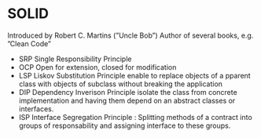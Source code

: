 # SOLID

Introduced by Robert C. Martins (”Uncle Bob”)
Author of several books, e.g. ”Clean Code”

* SRP Single Responsibility Principle
* OCP Open for extension, closed for modification 
* LSP Liskov Substitution Principle enable to replace objects of a pparent class with objects of subclass without breaking the application 
* DIP Dependency Inverison Principle isolate the class from concrete implementation and having them depend on an abstract classes or interfaces.  
* ISP Interface Segregation Principle : Splitting methods of a contract into groups of responsability and assigning interface to these groups. 
